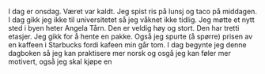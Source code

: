 I dag er onsdag. Været var kaldt. Jeg spist ris på lunsj og taco på middagen. I dag gikk jeg ikke til universitetet så jeg våknet ikke tidlig. Jeg møtte et nytt sted i byen heter Angela Tårn. Den er veldig høy og stort. Den har tretti etasjer. Jeg gikk for å hente en pakke. Også jeg spurte (å spørre) prisen av en kaffeen i Starbucks fordi kafeen min går tom. I dag begynte jeg denne dagboken så jeg kan praktisere mer norsk og osgå jeg kan føler mer motivert, også jeg skal kjøpe en 
